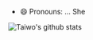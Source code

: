 
- 😄 Pronouns: ... She

![Taiwo's github stats](https://github-readme-stats.vercel.app/api?username=thayeylolu)
